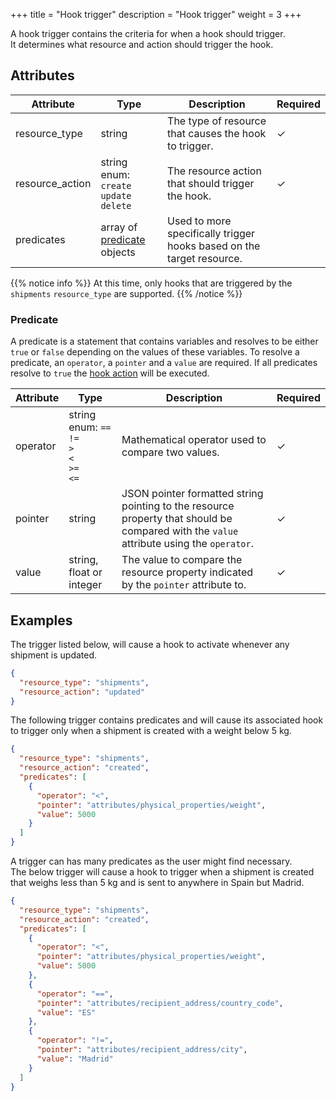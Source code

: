 +++
title = "Hook trigger"
description = "Hook trigger"
weight = 3
+++

A hook trigger contains the criteria for when a hook should trigger.  
It determines what resource and action should trigger the hook.

## Attributes
| Attribute         | Type                                                      | Description                                                           | Required  |
| ----------------- | --------------------------------------------------------- | --------------------------------------------------------------------- | --------- |
| resource_type     | string                                                    | The type of resource that causes the hook to trigger.                 | ✓         |
| resource_action   | string enum: <br> `create` <br> `update` <br> `delete`    | The resource action that should trigger the hook.                     | ✓         |
| predicates        | array of [predicate](#predicate) objects                 | Used to more specifically trigger hooks based on the target resource. |           |

{{% notice info %}}
At this time, only hooks that are triggered by the `shipments` `resource_type` are supported.
{{% /notice %}}

### Predicate
A predicate is a statement that contains variables and resolves to be either `true` or `false` depending on the values of these variables.
To resolve a predicate, an `operator`, a `pointer` and a `value` are required.
If all predicates resolve to `true` the [hook action](/api/resources/hooks/action) will be executed.

| Attribute | Type                                                              | Description                                                                                                                               | Required  |
| --------- | ----------------------------------------------------------------- | ----------------------------------------------------------------------------------------------------------------------------------------- | --------- |
| operator  | string enum: `==` <br> `!=` <br> `>` <br> `<` <br> `>=` <br> `<=` | Mathematical operator used to compare two values.                                                                                         | ✓         |
| pointer   | string                                                            | JSON pointer formatted string pointing to the resource property that should be compared with the `value` attribute using the `operator`.  | ✓         |
| value     | string, float or integer                                          | The value to compare the resource property indicated by the `pointer` attribute to.                                                       | ✓         |

## Examples
The trigger listed below, will cause a hook to activate whenever any shipment is updated.

```json
{
  "resource_type": "shipments",
  "resource_action": "updated"
}
``` 

The following trigger contains predicates and will cause its associated hook to trigger only when a shipment is created with a weight below 5 kg.

```json
{
  "resource_type": "shipments",
  "resource_action": "created",
  "predicates": [
    {
      "operator": "<",
      "pointer": "attributes/physical_properties/weight",
      "value": 5000
    }
  ]
}
```

A trigger can has many predicates as the user might find necessary.  
The below trigger will cause a hook to trigger when a shipment is created that weighs less than 5 kg and is sent to anywhere in Spain but Madrid.

```json
{
  "resource_type": "shipments",
  "resource_action": "created",
  "predicates": [
    {
      "operator": "<",
      "pointer": "attributes/physical_properties/weight",
      "value": 5000
    },
    {
      "operator": "==",
      "pointer": "attributes/recipient_address/country_code",
      "value": "ES"
    },
    {
      "operator": "!=",
      "pointer": "attributes/recipient_address/city",
      "value": "Madrid"
    }
  ]
}
```
